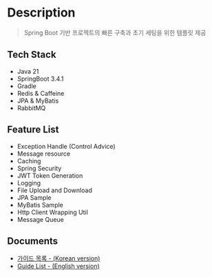 # Description
> Spring Boot 기반 프로젝트의 빠른 구축과 초기 세팅을 위한 템플릿 제공 

## Tech Stack
- Java 21
- SpringBoot 3.4.1
- Gradle
- Redis & Caffeine
- JPA & MyBatis
- RabbitMQ

## Feature List
- Exception Handle (Control Advice)
- Message resource
- Caching
- Spring Security
- JWT Token Generation
- Logging
- File Upload and Download
- JPA Sample
- MyBatis Sample
- Http Client Wrapping Util
- Message Queue

## Documents
- [가이드 목록 - (Korean version)](docs/guide.md)
- [Guide List - (English version)](docs/guide_en.md)
